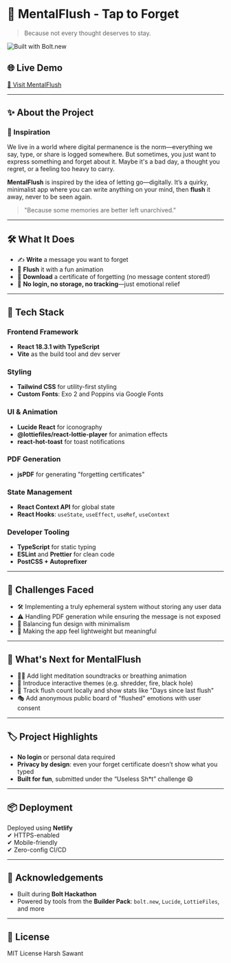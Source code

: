 # 🧠 MentalFlush - Tap to Forget

> Because not every thought deserves to stay.

![Built with Bolt.new](https://bolt.new/badge.svg)

## 🌐 Live Demo

[🔗 Visit MentalFlush](https://mentalflush.netlify.app)

---

## ✨ About the Project

### 🎯 Inspiration
We live in a world where digital permanence is the norm—everything we say, type, or share is logged somewhere. But sometimes, you just want to express something and forget about it. Maybe it's a bad day, a thought you regret, or a feeling too heavy to carry.

**MentalFlush** is inspired by the idea of letting go—digitally. It’s a quirky, minimalist app where you can write anything on your mind, then **flush** it away, never to be seen again.

> "Because some memories are better left unarchived."

---

## 🛠 What It Does

- ✍️ **Write** a message you want to forget
- 🚽 **Flush** it with a fun animation
- 📜 **Download** a certificate of forgetting (no message content stored!)
- 🔐 **No login, no storage, no tracking**—just emotional relief

---

## 🧩 Tech Stack

### Frontend Framework
- **React 18.3.1 with TypeScript**
- **Vite** as the build tool and dev server

### Styling
- **Tailwind CSS** for utility-first styling
- **Custom Fonts**: Exo 2 and Poppins via Google Fonts

### UI & Animation
- **Lucide React** for iconography
- **@lottiefiles/react-lottie-player** for animation effects
- **react-hot-toast** for toast notifications

### PDF Generation
- **jsPDF** for generating "forgetting certificates"

### State Management
- **React Context API** for global state
- **React Hooks**: `useState`, `useEffect`, `useRef`, `useContext`

### Developer Tooling
- **TypeScript** for static typing
- **ESLint** and **Prettier** for clean code
- **PostCSS + Autoprefixer**

---

## 🧪 Challenges Faced

- 🛠 Implementing a truly ephemeral system without storing any user data
- ⚠ Handling PDF generation while ensuring the message is not exposed
- 🎨 Balancing fun design with minimalism
- 🧼 Making the app feel lightweight but meaningful

---

## 🚀 What's Next for MentalFlush

- 🧘‍♀️ Add light meditation soundtracks or breathing animation
- 🧩 Introduce interactive themes (e.g. shredder, fire, black hole)
- 📅 Track flush count locally and show stats like "Days since last flush"
- 🎭 Add anonymous public board of "flushed" emotions with user consent

---

## 🏷 Project Highlights

- **No login** or personal data required
- **Privacy by design**: even your forget certificate doesn’t show what you typed
- **Built for fun**, submitted under the “Useless Sh*t” challenge 😄

---

## 📦 Deployment

Deployed using **Netlify**  
✔ HTTPS-enabled  
✔ Mobile-friendly  
✔ Zero-config CI/CD

---

## 🤝 Acknowledgements

- Built during **Bolt Hackathon**
- Powered by tools from the **Builder Pack**: `bolt.new`, `Lucide`, `LottieFiles`, and more

---

## 📜 License

MIT License Harsh Sawant
